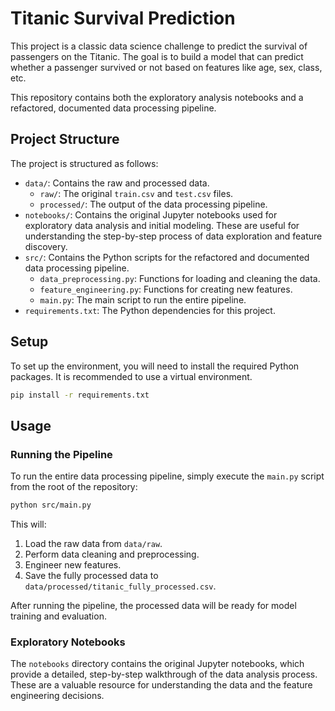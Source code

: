 # Titanic Survival Prediction

This project is a classic data science challenge to predict the survival of passengers on the Titanic. The goal is to build a model that can predict whether a passenger survived or not based on features like age, sex, class, etc.

This repository contains both the exploratory analysis notebooks and a refactored, documented data processing pipeline.

## Project Structure

The project is structured as follows:

- `data/`: Contains the raw and processed data.
  - `raw/`: The original `train.csv` and `test.csv` files.
  - `processed/`: The output of the data processing pipeline.
- `notebooks/`: Contains the original Jupyter notebooks used for exploratory data analysis and initial modeling. These are useful for understanding the step-by-step process of data exploration and feature discovery.
- `src/`: Contains the Python scripts for the refactored and documented data processing pipeline.
  - `data_preprocessing.py`: Functions for loading and cleaning the data.
  - `feature_engineering.py`: Functions for creating new features.
  - `main.py`: The main script to run the entire pipeline.
- `requirements.txt`: The Python dependencies for this project.

## Setup

To set up the environment, you will need to install the required Python packages. It is recommended to use a virtual environment.

```bash
pip install -r requirements.txt
```

## Usage

### Running the Pipeline

To run the entire data processing pipeline, simply execute the `main.py` script from the root of the repository:

```bash
python src/main.py
```

This will:
1. Load the raw data from `data/raw`.
2. Perform data cleaning and preprocessing.
3. Engineer new features.
4. Save the fully processed data to `data/processed/titanic_fully_processed.csv`.

After running the pipeline, the processed data will be ready for model training and evaluation.

### Exploratory Notebooks

The `notebooks` directory contains the original Jupyter notebooks, which provide a detailed, step-by-step walkthrough of the data analysis process. These are a valuable resource for understanding the data and the feature engineering decisions.
